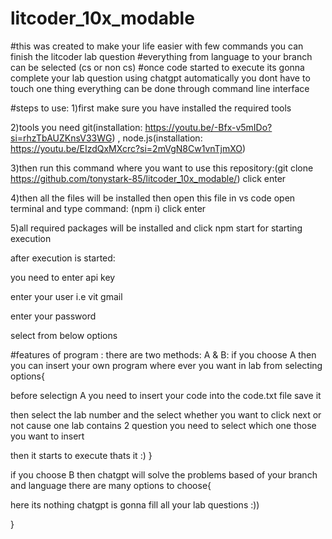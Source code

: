 ﻿# litcoder_10x_modable

#this was created to make your life easier with few commands you can finish the litcoder lab question
#everything from language to your branch can be selected (cs or non cs)
#once code started to execute its gonna complete your lab question using chatgpt automatically you dont have to touch one thing everything can be done through command line interface

#steps to use:
1)first make sure you have installed the required tools 

2)tools you need git(installation: https://youtu.be/-Bfx-v5mIDo?si=rhzTbAUZKnsV33WG) , node.js(installation: https://youtu.be/EIzdQxMXcrc?si=2mVgN8Cw1vnTjmXO)

3)then run this command where you want to use this repository:(git clone https://github.com/tonystark-85/litcoder_10x_modable/) click enter

4)then all the files will be installed then open this file in vs code open terminal and type command: (npm i) click enter

5)all required packages will be installed and click npm start for starting execution

after execution is started:

you need to enter api key

enter your user i.e vit gmail

enter your password

select from below options

#features of program :
there are two methods:
A & B:
if you choose A then you can insert your own program where ever you want in lab from selecting options{

before selectign A you need to insert your code into the code.txt file save it

then select the lab number and the select whether you want to click next or not cause one lab contains 2 question you need to select which one those you want to insert

then it starts to execute thats it :)
}

if you choose B then chatgpt will solve the problems based of your branch and language there are many options to choose{

here its nothing chatgpt is gonna fill all your lab questions :))

}


